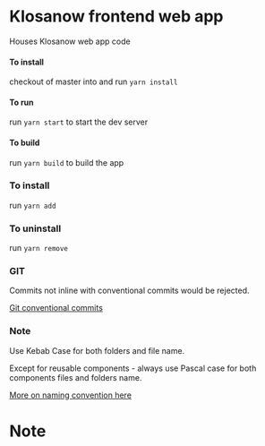 # Klosanow frontend web app

Houses Klosanow web app code

#### To install

checkout of master into <devname-branchName> and run `yarn install`

#### To run

run `yarn start` to start the dev server

#### To build

run `yarn build` to build the app

### To install

run `yarn add` <packagename>

### To uninstall

run `yarn remove` <packagename>

### GIT

Commits not inline with conventional commits would be rejected.

[Git conventional commits](https://www.conventionalcommits.org/en/v1.0.0/#summary)

### Note

Use Kebab Case for both folders and file name.

Except for reusable components - always use Pascal case for both components files and folders name.

[More on naming convention here](https://www.upbeatcode.com/react/react-naming-conventions/)

# Note
